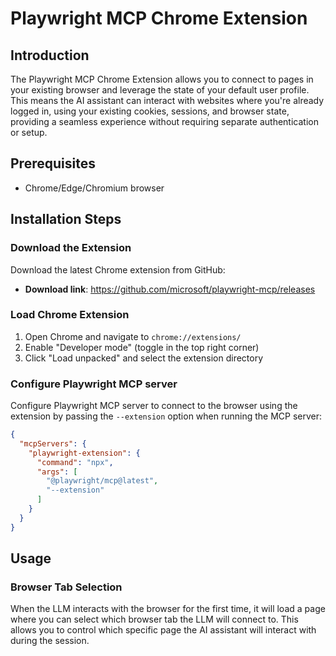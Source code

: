 # Playwright MCP Chrome Extension

## Introduction

The Playwright MCP Chrome Extension allows you to connect to pages in your existing browser and leverage the state of your default user profile. This means the AI assistant can interact with websites where you're already logged in, using your existing cookies, sessions, and browser state, providing a seamless experience without requiring separate authentication or setup.

## Prerequisites

- Chrome/Edge/Chromium browser

## Installation Steps

### Download the Extension

Download the latest Chrome extension from GitHub:
- **Download link**: https://github.com/microsoft/playwright-mcp/releases

### Load Chrome Extension

1. Open Chrome and navigate to `chrome://extensions/`
2. Enable "Developer mode" (toggle in the top right corner)
3. Click "Load unpacked" and select the extension directory

### Configure Playwright MCP server

Configure Playwright MCP server to connect to the browser using the extension by passing the `--extension` option when running the MCP server:

```json
{
  "mcpServers": {
    "playwright-extension": {
      "command": "npx",
      "args": [
        "@playwright/mcp@latest",
        "--extension"
      ]
    }
  }
}
```

## Usage

### Browser Tab Selection

When the LLM interacts with the browser for the first time, it will load a page where you can select which browser tab the LLM will connect to. This allows you to control which specific page the AI assistant will interact with during the session.


